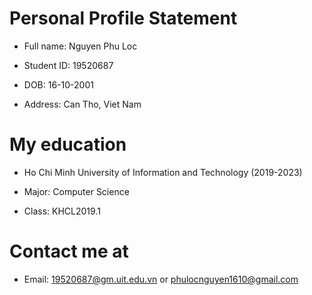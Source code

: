 # Personal Profile Statement

- Full name: Nguyen Phu Loc

- Student ID: 19520687

- DOB: 16-10-2001

- Address: Can Tho, Viet Nam

# My education

- Ho Chi Minh University of Information and Technology (2019-2023)

- Major: Computer Science

- Class: KHCL2019.1

# Contact me at

- Email: 19520687@gm.uit.edu.vn or phulocnguyen1610@gmail.com


